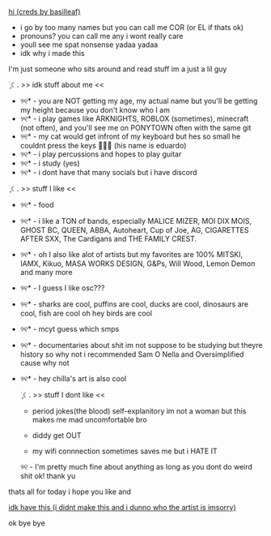  [hi (creds by basilleaf)](https://github.com/user-attachments/assets/7bfebcee-5f73-4f83-b01e-3385dd1c2f4c)


- i go by too many names but you can call me COR (or EL if thats ok)
- pronouns? you can call me any i wont really care
- youll see me spat nonsense yadaa yadaa
- idk why i made this

  

I'm just someone who sits around and read stuff im a just a lil guy



࣪ ִֶָ☾. >> idk stuff about me <<



- ୨୧* - you are NOT getting my age, my actual name but you'll be getting my height because you don't know who I am
- ୨୧* - i play games like ARKNIGHTS, ROBLOX (sometimes), minecraft (not often), and you'll see me on PONYTOWN often with the same git
- ୨୧* - my cat would get infront of my keyboard but hes so small he couldnt press the keys :rofl::rofl::rofl: (his name is eduardo)
- ୨୧* - i play percussions and hopes to play guitar
- ୨୧* -  i study (yes)
- ୨୧* - i dont have that many socials but i have discord



>>>



࣪ ִֶָ☾. >> stuff I like <<



- ୨୧* - food 
- ୨୧* - i like a TON of bands, especially MALICE MIZER, MOI DIX MOIS, GHOST BC, QUEEN, ABBA, Autoheart, Cup of Joe, AG, CIGARETTES AFTER SXX, The Cardigans and THE FAMILY CREST.
- ୨୧* - oh I also like alot of artists but my favorites are 100% MITSKI, IAMX, Kikuo, MASA WORKS DESIGN, G&Ps, Will Wood, Lemon Demon and many more
- ୨୧* - I guess I like osc???

  
- ୨୧* - sharks are cool, puffins are cool, ducks are cool, dinosaurs are cool, fish are cool oh hey birds are cool
- ୨୧* - mcyt guess which smps
- ୨୧* - documentaries about shit im not suppose to be studying but theyre history so why not i recommended Sam O Nella and Oversimplified cause why not
- ୨୧* - hey chilla's art is also cool



  ࣪ ִֶָ☾. >> stuff I dont like <<


  - period jokes(the blood)
   self-explanitory im not a woman but this makes me mad uncomfortable bro

  - diddy 
   get OUT
 
  - my wifi connnection
  sometimes saves me but i HATE IT

  ୨୧ - I'm pretty much fine about anything as long as you dont do weird shit ok! thank yu

  

thats all for today i hope you like and

 [idk have this (i didnt make this and i dunno who the artist is imsorry)](https://github.com/user-attachments/assets/1938710c-4b32-4a87-8757-3aae4c72b4d2)

 

   
ok bye bye
<!---
BLOODANDHONOR/BLOODANDHONOR is a ✨ special ✨ repository because its `README.md` (this file) appears on your GitHub profile.
You can click the Preview link to take a look at your changes.
--->
